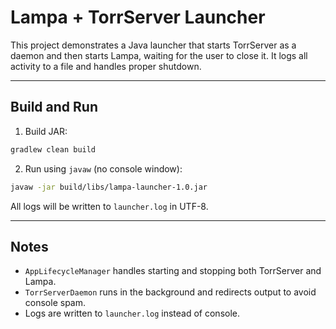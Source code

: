 # Lampa + TorrServer Launcher

This project demonstrates a Java launcher that starts TorrServer as a daemon and then starts Lampa, waiting for the user
to close it. It logs all activity to a file and handles proper shutdown.

---

## Build and Run

1. Build JAR:

```bash
gradlew clean build
```

2. Run using `javaw` (no console window):

```bash
javaw -jar build/libs/lampa-launcher-1.0.jar
```

All logs will be written to `launcher.log` in UTF-8.

---

## Notes

- `AppLifecycleManager` handles starting and stopping both TorrServer and Lampa.
- `TorrServerDaemon` runs in the background and redirects output to avoid console spam.
- Logs are written to `launcher.log` instead of console.


